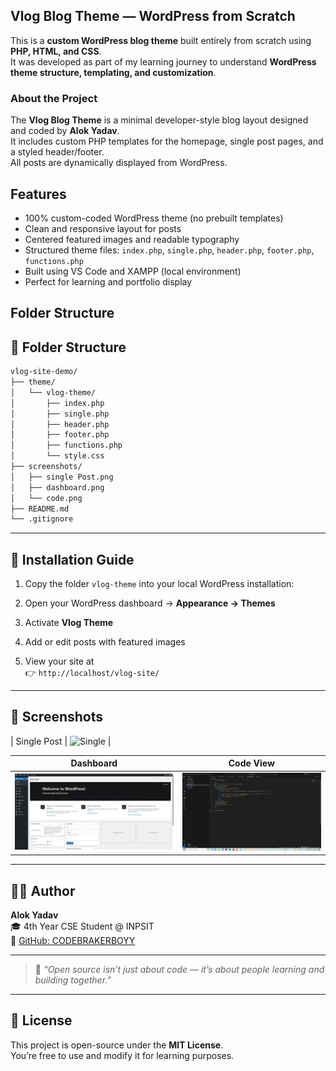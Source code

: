 ## Vlog Blog Theme — WordPress from Scratch

This is a **custom WordPress blog theme** built entirely from scratch using **PHP, HTML, and CSS**.  
It was developed as part of my learning journey to understand **WordPress theme structure, templating, and customization**.


###  About the Project

The **Vlog Blog Theme** is a minimal developer-style blog layout designed and coded by **Alok Yadav**.  
It includes custom PHP templates for the homepage, single post pages, and a styled header/footer.  
All posts are dynamically displayed from WordPress.



## Features

-  100% custom-coded WordPress theme (no prebuilt templates)
-  Clean and responsive layout for posts
-  Centered featured images and readable typography
-  Structured theme files: `index.php`, `single.php`, `header.php`, `footer.php`, `functions.php`
-  Built using VS Code and XAMPP (local environment)
-  Perfect for learning and portfolio display


##  Folder Structure

## 📁 Folder Structure

```bash
vlog-site-demo/
├── theme/
│   └── vlog-theme/
│       ├── index.php
│       ├── single.php
│       ├── header.php
│       ├── footer.php
│       ├── functions.php
│       └── style.css
├── screenshots/
│   ├── single Post.png
│   ├── dashboard.png
│   └── code.png
├── README.md
└── .gitignore
```

---

## 🧾 Installation Guide

1. Copy the folder `vlog-theme` into your local WordPress installation:

2. Open your WordPress dashboard → **Appearance → Themes**
3. Activate **Vlog Theme**
4. Add or edit posts with featured images
5. View your site at  
👉 `http://localhost/vlog-site/`

---

## 📸 Screenshots

| Single Post |
![Single](screenshots/singlePost.png) |

| Dashboard | Code View |
|------------|------------|
| ![Dashboard](screenshots/dashboard.png) | ![Code](screenshots/code.png) |

---

## 🧑‍💻 Author

**Alok Yadav**  
🎓 4th Year CSE Student @ INPSIT  
🔗 [GitHub: CODEBRAKERBOYY](https://github.com/CODEBRAKERBOYY)

---

> 💬 *“Open source isn’t just about code — it’s about people learning and building together.”*

---

## 📜 License

This project is open-source under the **MIT License**.  
You’re free to use and modify it for learning purposes.

